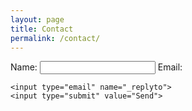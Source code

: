```yaml
---
layout: page
title: Contact
permalink: /contact/
---
```


<form action="http://formspree.io/sensoph@gmail.com" method="POST">
    <label for="name">Name:</label>
    <input type="text" name="name">
        <label for="email">Email:</label>

    <input type="email" name="_replyto">
    <input type="submit" value="Send">
</form>